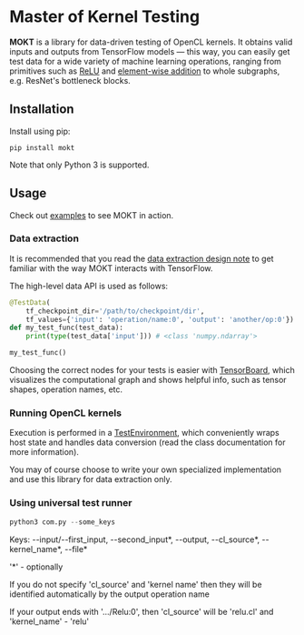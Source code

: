 # Master of Kernel Testing

**MOKT** is a library for data-driven testing of OpenCL kernels. It obtains valid
inputs and outputs from TensorFlow models — this way, you can easily get test data for a wide
variety of machine learning operations, ranging from primitives such as
[ReLU](https://github.com/band-of-four/master-of-kernel-testing/blob/master/examples/relu.py)
and [element-wise addition](https://github.com/band-of-four/master-of-kernel-testing/blob/master/examples/add.py)
to whole subgraphs, e.g. ResNet's bottleneck blocks.

## Installation

Install using pip:

```
pip install mokt
```

Note that only Python 3 is supported.

## Usage

Check out [examples](https://github.com/band-of-four/master-of-kernel-testing/tree/master/examples)
to see MOKT in action.

### Data extraction

It is recommended that you read the
[data extraction design note](https://github.com/band-of-four/master-of-kernel-testing/blob/master/design_notes/Extracting%20Test%20Data%20from%20TensorFlow%20Models.ipynb) to get familiar with the way MOKT interacts with TensorFlow.

The high-level data API is used as follows:

```python
@TestData(
    tf_checkpoint_dir='/path/to/checkpoint/dir',
    tf_values={'input': 'operation/name:0', 'output': 'another/op:0'})
def my_test_func(test_data):
    print(type(test_data['input'])) # <class 'numpy.ndarray'>

my_test_func()
```

Choosing the correct nodes for your tests is easier with [TensorBoard](https://www.tensorflow.org/guide/summaries_and_tensorboard),
which visualizes the computational graph and shows helpful info, such as tensor shapes, operation names, etc.

### Running OpenCL kernels

Execution is performed in a [TestEnvironment](https://github.com/band-of-four/master-of-kernel-testing/blob/master/mokt/test_environment.py),
which conveniently wraps host state and handles data conversion (read the class documentation for more information).

You may of course choose to write your own specialized implementation and use this library for data extraction only.

### Using universal test runner

```python
python3 com.py --some_keys
```

Keys:
--input/--first_input, --second_input*, --output, --cl_source*, --kernel_name*, --file*

'*' - optionally

If you do not specify 'cl_source' and 'kernel name' then they will be identified automatically by the output operation name

If your output ends with '.../Relu:0', then 'cl_source' will be 'relu.cl' and 'kernel_name' - 'relu'
